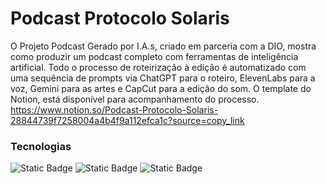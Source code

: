 # Podcast Protocolo Solaris

O Projeto Podcast Gerado por I.A.s, criado em parceria com a DIO, mostra como produzir um podcast completo com ferramentas de inteligência artificial. Todo o processo de roteirização à edição é automatizado com uma sequência de prompts via ChatGPT para o roteiro, ElevenLabs para a voz, Gemini para as artes e CapCut para a edição do som. O template do Notion, está disponível para acompanhamento do processo.
https://www.notion.so/Podcast-Protocolo-Solaris-28844739f7258004a4b4f9a112efca1c?source=copy_link


### Tecnologias
![Static Badge](https://img.shields.io/badge/Notion-black?style=flat&logo=notion&logoColor=white&color=black)
![Static Badge](https://img.shields.io/badge/Gemini-black?style=flat&logo=googlegemini&logoColor=white&color=black)
![Static Badge](https://img.shields.io/badge/ElevenLabs-black?style=flat&logo=elevenlabs&logoColor=white&color=black)
